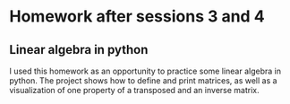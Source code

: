 # Homework after sessions 3 and 4

## Linear algebra in python

I used this homework as an opportunity to practice some linear algebra in python. The project shows how to define and print matrices, as well as a visualization of one property of a transposed and an inverse matrix.
